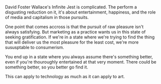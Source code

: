 David Foster Wallace's Infinite Jest is complicated. The perform a disgusting reduction on it, it's about entertainment, happiness, and the role of media and capitalism in those pursuits. 

One point that comes accross is that the pursuit of raw pleasure isn't always satisfying. But marketing as a practice wants us in this state of seeking gratification. If we're in a state where we're trying to find the thing that will deliver us the most pleasure for the least cost, we're more sususptable to consumerism. 

You end up in a state where you always assume there's something better, even if you're thouroughly entertained at that very moment. There could be something better, so you better go find it. 

This can apply to technology as much as it can apply to art. 
